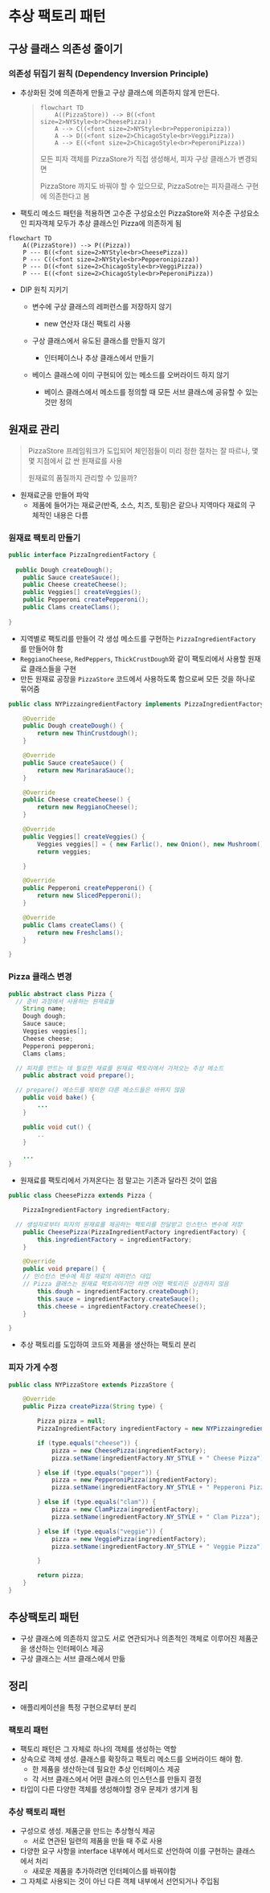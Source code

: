 # 추상 팩토리 패턴

## 구상 클래스 의존성 줄이기

### 의존성 뒤집기 원칙 (Dependency Inversion Principle)

- 추상화된 것에 의존하게 만들고 구상 클래스에 의존하지 않게 만든다.

  > ``` mermaid
  > flowchart TD
  > 	A((PizzaStore)) --> B((<font size=2>NYStyle<br>CheesePizza))
  > 	A --> C((<font size=2>NYStyle<br>Pepperonipizza))
  > 	A --> D((<font size=2>ChicagoStyle<br>VeggiPizza))
  > 	A --> E((<font size=2>ChicagoStyle<br>PeperoniPizza))
  > ```
  >
  > 
  >
  > 모든 피자 객체를 PizzaStore가 직접 생성해서, 피자 구상 클래스가 변경되면
  >
  > PizzaStore 까지도 바꿔야 할 수 있으므로, PizzaSotre는 피자클래스 구현에 의존한다고 봄

- 팩토리 메소드 패턴을 적용하면 고수준 구성요소인 PizzaStore와 저수준 구성요소인 피자객체 모두가 추상 클래스인 Pizza에 의존하게 됨

```mermaid
flowchart TD
	A((PizzaStore)) --> P((Pizza))
	P --- B((<font size=2>NYStyle<br>CheesePizza))
	P --- C((<font size=2>NYStyle<br>Pepperonipizza))
	P --- D((<font size=2>ChicagoStyle<br>VeggiPizza))
	P --- E((<font size=2>ChicagoStyle<br>PeperoniPizza))
```

- DIP 원칙 지키기

  - 변수에 구상 클래스의 레퍼런스를 저장하지 않기 

    - new 연산자 대신 팩토리 사용

  - 구상 클래스에서 유도된 클래스를 만들지 않기

    - 인터페이스나 추상 클래스에서 만들기

  - 베이스 클래스에 이미 구현되어 있는 메소드를 오버라이드 하지 않기

    - 베이스 클래스에서 메소드를 정의할 때 모든 서브 클래스에 공유할 수 있는 것만 정의

    

## 원재료 관리

> PizzaStore 프레임워크가 도입되어 체인점들이 미리 정한 절차는 잘 따르나, 몇몇 지점에서 값 싼 원재료를 사용
>
> 원재료의 품질까지 관리할 수 있을까?

- 원재료군을 만들어 파악
  - 제품에 들어가는 재료군(반죽, 소스, 치즈, 토핑)은 같으나 지역마다 재료의 구체적인 내용은 다름



### 원재료 팩토리 만들기

``` java
public interface PizzaIngredientFactory {
  
  public Dough createDough();
	public Sauce createSauce();
	public Cheese createCheese();
	public Veggies[] createVeggies();
	public Pepperoni createPepperoni();
	public Clams createClams();
  
}
```

- 지역별로 팩토리를 만들어 각 생성 메소드를 구현하는 `PizzaIngredientFactory` 를 만들어야 함
- `ReggianoCheese`, `RedPeppers`, `ThickCrustDough`와 같이 팩토리에서 사용할 원재료 클래스들을 구현
- 만든 원재료 공장을 `PizzaStore` 코드에서 사용하도록 함으로써 모든 것을 하나로 묶어줌

``` java
public class NYPizzaingredientFactory implements PizzaIngredientFactory {

	@Override
	public Dough createDough() {
		return new ThinCrustdough();
	}

	@Override
	public Sauce createSauce() {
		return new MarinaraSauce();
	}

	@Override
	public Cheese createCheese() {
		return new ReggianoCheese();
	}

	@Override
	public Veggies[] createVeggies() {
		Veggies veggies[] = { new Farlic(), new Onion(), new Mushroom(), new RedPepper() };
		return veggies;

	}

	@Override
	public Pepperoni createPepperoni() {
		return new SlicedPepperoni();
	}

	@Override
	public Clams createClams() {
		return new Freshclams();
	}

}
```



### Pizza 클래스 변경

```java
public abstract class Pizza {
  // 준비 과정에서 사용하는 원재료들
	String name;
	Dough dough;
	Sauce sauce;
	Veggies veggies[];
	Cheese cheese;
	Pepperoni pepperoni;
	Clams clams;

  // 피자를 만드는 데 필요한 재료를 원재료 팩토리에서 가져오는 추상 메소드
	public abstract void prepare();

  // prepare() 메소드를 제외한 다른 메소드들은 바뀌지 않음
	public void bake() {
		...
	}

	public void cut() {
		..
	}

	...
}
```

- 원재료를 팩토리에서 가져온다는 점 말고는 기존과 달라진 것이 없음



```java
public class CheesePizza extends Pizza {

	PizzaIngredientFactory ingredientFactory;

  // 생성자로부터 피자의 원재료를 제공하는 팩토리를 전달받고 인스턴스 변수에 저장
	public CheesePizza(PizzaIngredientFactory ingredientFactory) {
		this.ingredientFactory = ingredientFactory;
	}

	@Override
	public void prepare() {
    // 인스턴스 변수에 특정 재료의 레퍼런스 대입
    // Pizza 클래스는 원재료 팩토리이기만 하면 어떤 팩토리든 상관하지 않음
		this.dough = ingredientFactory.createDough();
		this.sauce = ingredientFactory.createSauce();
		this.cheese = ingredientFactory.createCheese();
	}

}
```

- 추상 팩토리를 도입하여 코드와 제품을 생산하는 팩토리 분리



### 피자 가게 수정

```java
public class NYPizzaStore extends PizzaStore {

	@Override
	public Pizza createPizza(String type) {

		Pizza pizza = null;
		PizzaIngredientFactory ingredientFactory = new NYPizzaingredientFactory();

		if (type.equals("cheese")) {
			pizza = new CheesePizza(ingredientFactory);
			pizza.setName(ingredientFactory.NY_STYLE + " Cheese Pizza");

		} else if (type.equals("peper")) {
			pizza = new PepperoniPizza(ingredientFactory);
			pizza.setName(ingredientFactory.NY_STYLE + " Pepperoni Pizza");

		} else if (type.equals("clam")) {
			pizza = new ClamPizza(ingredientFactory);
			pizza.setName(ingredientFactory.NY_STYLE + " Clam Pizza");

		} else if (type.equals("veggie")) {
			pizza = new VeggiePizza(ingredientFactory);
			pizza.setName(ingredientFactory.NY_STYLE + " Veggie Pizza");

		}

		return pizza;
	}
}
```



## 추상팩토리 패턴

- 구상 클래스에 의존하지 않고도 서로 연관되거나 의존적인 객체로 이루어진 제품군을 생산하는 인터페이스 제공
- 구상 클래스는 서브 클래스에서 만듦



## 정리

- 애플리케이션을 특정 구현으로부터 분리



### 팩토리 패턴

- 팩토리 패턴은 그 자체로 하나의 객체를 생성하는 역할
- 상속으로 객체 생성. 클래스를 확장하고 팩토리 메소드를 오버라이드 해야 함.
  - 한 제품을 생산하는데 필요한 추상 인터페이스 제공
  - 각 서브 클래스에서 어떤 클래스의 인스턴스를 만들지 결정
- 타입이 다른 다양한 객체를 생성해야할 경우 문제가 생기게 됨



### 추상 팩토리 패턴

- 구성으로 생성. 제품군을 만드는 추상형식 제공
  - 서로 연관된 일련의 제품을 만들 때 주로 사용
- 다양한 요구 사항을 interface 내부에서 메서드로 선언하여 이를 구현하는 클래스에서 처리
  - 새로운 제품을 추가하려면 인터페이스를 바꿔야함
- 그 자체로 사용되는 것이 아닌 다른 객체 내부에서 선언되거나 주입됨
